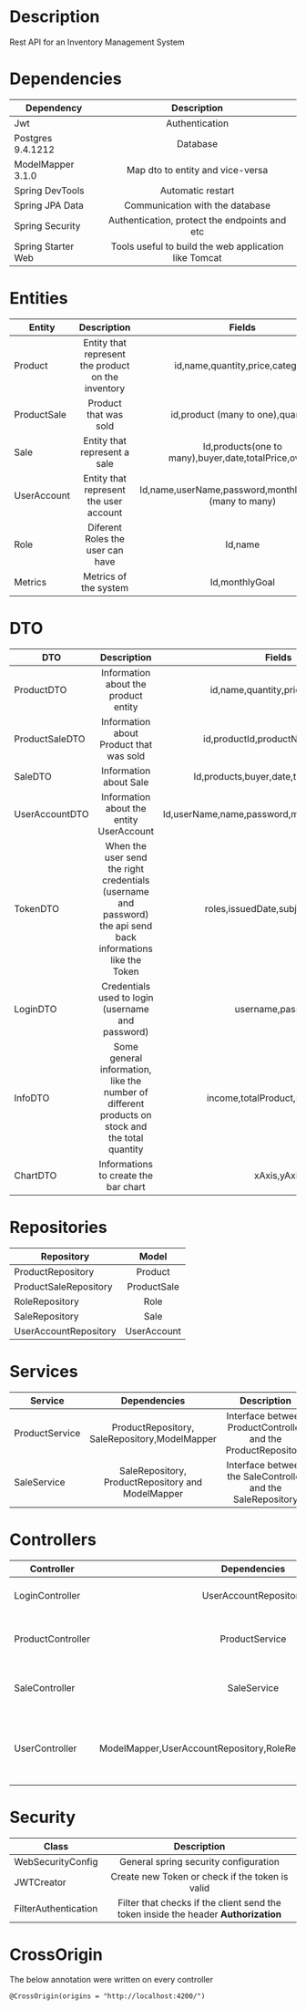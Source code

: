 # Description
Rest API for an Inventory Management System
# Dependencies
| Dependency  | Description |
| ------------- |:-------------:|
|  Jwt     | Authentication     |
| Postgres   9.4.1212 | Database     |
| ModelMapper 3.1.0| Map dto to entity and vice-versa     |
| Spring DevTools | Automatic restart     |
| Spring JPA Data      | Communication with the database     |
| Spring Security      | Authentication, protect the endpoints and etc    |
| Spring Starter Web      | Tools useful to build the web application like Tomcat     |

# Entities
| Entity  | Description | Fields |
| ------------- |:-------------:|:-------------:|
|  Product     | Entity that represent the product on the inventory     |id,name,quantity,price,category     |
| ProductSale   | Product that was sold    | id,product (many to one),quantity    |
| Sale | Entity that represent a sale     |Id,products(one to many),buyer,date,totalPrice,owner     |
| UserAccount | Entity that represent the user account     |Id,name,userName,password,monthlyGoal,roles (many to many)     |
| Role     | Diferent Roles the user can have     |Id,name     |
| Metrics      | Metrics of the system    |Id,monthlyGoal     |


# DTO
| DTO  | Description | Fields |
| ------------- |:-------------:|:-------------:|
|  ProductDTO    |Information about the product entity     |id,name,quantity,price,category     |
| ProductSaleDTO   | Information about Product that was sold    | id,productId,productName,quantity    |
| SaleDTO | Information about Sale     |Id,products,buyer,date,totalPrice,owner     |
| UserAccountDTO |Information about the entity UserAccount     |Id,userName,name,password,monthlyGoal,rolesName     |
| TokenDTO     | When the user send the right credentials (username and password) the api send back informations like the Token |roles,issuedDate,subject,fullToken     |
| LoginDTO      | Credentials used to login (username and password)   |username,password    |
| InfoDTO      |  Some general information, like the number of different products on stock and the total quantity   |income,totalProduct,sumQuantity    |
| ChartDTO      | Informations to create the bar chart   |xAxis,yAxis    |

# Repositories
| Repository  | Model |
| ------------- |:-------------:|
|  ProductRepository    |Product        |
| ProductSaleRepository   |ProductSale   |
| RoleRepository | Role     |
| SaleRepository |Sale        |
| UserAccountRepository     | UserAccount |

# Services
| Service  | Dependencies | Description|
| ------------- |:-------------:|:-------------:|
|  ProductService    |    ProductRepository, SaleRepository,ModelMapper     | Interface between ProductController and the ProductRepository |
| SaleService   |SaleRepository, ProductRepository and ModelMapper   | Interface between the SaleController and the SaleRepository|


# Controllers
| Controller  | Dependencies | Description|
| ------------- |:-------------:|:-------------:|
|  LoginController    |   UserAccountRepository     | Operations related to login and logout  |
| ProductController   |ProductService   | Call the ProductService according to the request|
| SaleController   |SaleService   |Call the SaleService according to the request|
| UserController   |ModelMapper,UserAccountRepository,RoleRepository,MetricRepository| Crud operations related to the user, and also configure the metrics|

# Security

| Class  |  Description|
| ------------- |:-------------:|
|  WebSecurityConfig    |   General spring security configuration       |
| JWTCreator   | Create new Token or check if the token is valid  |
| FilterAuthentication   | Filter that checks if the client send the token inside the header **Authorization**  |

# CrossOrigin
The below annotation were written on every controller
```
@CrossOrigin(origins = "http://localhost:4200/")
````
